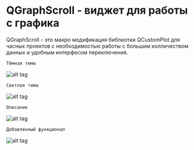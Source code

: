 # QGraphScroll - виджет для работы с графика

  QGraphScroll - это макро модификация библиотки QCustomPlot для часных проектов с необходимостью работы
с большим колличеством данных и удобным интерфесом переключения.

    Тёмная тема
    
![alt tag](https://github.com/PC-SET/QGraphScroll/blob/main/Screen/1.jpg?raw=true "Графики")​

    Светлая тема
    
![alt tag](https://github.com/PC-SET/QGraphScroll/blob/main/Screen/2.jpg?raw=true "Графики")​

    Описание

![alt tag](https://github.com/PC-SET/QGraphScroll/blob/main/Screen/3.jpg?raw=true "Графики")​

    Добавленный функционал
  
![alt tag](https://github.com/PC-SET/QGraphScroll/blob/main/Screen/4.jpg?raw=true "Графики")​
